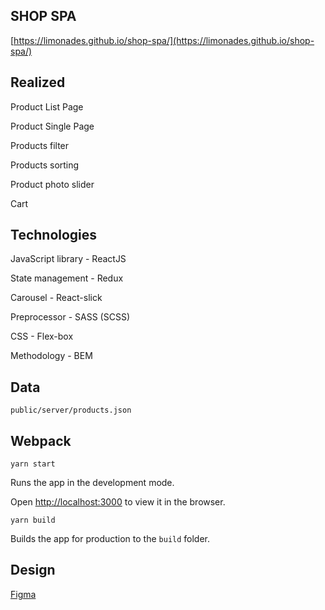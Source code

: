 ## SHOP SPA

[https://limonades.github.io/shop-spa/](https://limonades.github.io/shop-spa/)

## Realized

Product List Page

Product Single Page

Products filter

Products sorting

Product photo slider

Cart

## Technologies

JavaScript library - ReactJS

State management - Redux


Carousel - React-slick


Preprocessor - SASS (SCSS)

CSS - Flex-box

Methodology - BEM


## Data

`public/server/products.json`

## Webpack

`yarn start`

Runs the app in the development mode.

Open [http://localhost:3000](http://localhost:3000) to view it in the browser.

`yarn build`

Builds the app for production to the `build` folder.

## Design

[Figma](https://www.figma.com/file/fUa87CFCTw4swXLPMmu3TJ/Test-front-end-shop?node-id=0%3A2)

